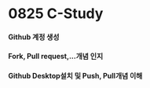 # 0825 C-Study

#### Github 계정 생성

#### Fork, Pull request,...개념 인지

#### Github Desktop설치 및 Push, Pull개념 이해